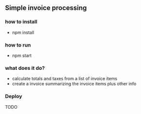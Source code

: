 ## Simple invoice processing


### how to install
- npm install

### how to run
- npm start


### what does it do?
- calculate totals and taxes from a list of invoice items
- create a invoice summarizing the invoice items plus other info



### Deploy
TODO